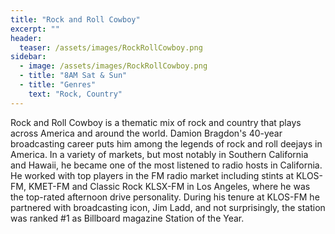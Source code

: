 ```yaml
---
title: "Rock and Roll Cowboy"
excerpt: ""
header:
  teaser: /assets/images/RockRollCowboy.png
sidebar:
  - image: /assets/images/RockRollCowboy.png
  - title: "8AM Sat & Sun"
  - title: "Genres"
    text: "Rock, Country"
---
```


Rock and Roll Cowboy is a thematic mix of rock and country that plays across America and around the world. Damion Bragdon's 40-year broadcasting career puts him among the legends of rock and roll deejays in America. In a variety of markets, but most notably in Southern California and Hawaii, he became one of the most listened to radio hosts in California. He worked with top players in the FM radio market including stints at KLOS-FM, KMET-FM and Classic Rock KLSX-FM in Los Angeles, where he was the top-rated afternoon drive personality. During his tenure at KLOS-FM he partnered with broadcasting icon, Jim Ladd, and not surprisingly, the station was ranked #1 as Billboard magazine Station of the Year.

